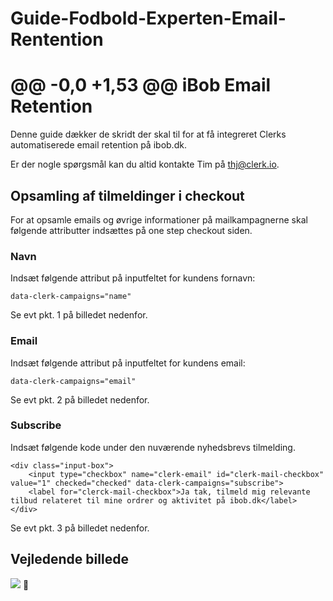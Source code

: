 Guide-Fodbold-Experten-Email-Rentention
=========================================
@@ -0,0 +1,53 @@
iBob Email Retention
========================

Denne guide dækker de skridt der skal til for at få integreret Clerks automatiserede email retention på ibob.dk.

Er der nogle spørgsmål kan du altid kontakte Tim på [thj@clerk.io](mailto:thj@clerk.io).



Opsamling af tilmeldinger i checkout
------------------------------------

For at opsamle emails og øvrige informationer på mailkampagnerne skal følgende attributter indsættes på one step checkout siden.



### Navn

Indsæt følgende attribut på inputfeltet for kundens fornavn:

    data-clerk-campaigns="name"

Se evt pkt. 1 på billedet nedenfor.


### Email

Indsæt følgende attribut på inputfeltet for kundens email:

    data-clerk-campaigns="email"

Se evt pkt. 2 på billedet nedenfor.



### Subscribe

Indsæt følgende kode under den nuværende nyhedsbrevs tilmelding.


    <div class="input-box">
        <input type="checkbox" name="clerk-email" id="clerk-mail-checkbox" value="1" checked="checked" data-clerk-campaigns="subscribe">
        <label for="clerck-mail-checkbox">Ja tak, tilmeld mig relevante tilbud relateret til mine ordrer og aktivitet på ibob.dk</label>
    </div>

Se evt pkt. 3 på billedet nedenfor.



Vejledende billede
------------------

![](/images/guide/ibob-mail/checkout.png) 
